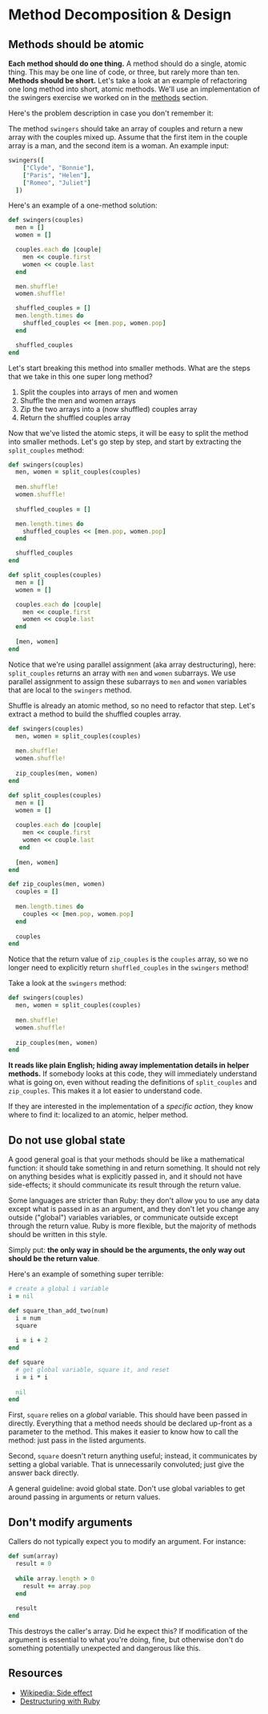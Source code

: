 # Method Decomposition & Design

## Methods should be atomic

**Each method should do one thing.** A method should do a single,
atomic thing. This may be one line of code, or three, but rarely more
than ten. **Methods should be short.** Let's take a look at an example
of refactoring one long method into short, atomic methods.  We'll use
an implementation of the swingers exercise we worked on in the
[methods][methods] section.

[methods]: ../language-basics/methods.md

Here's the problem description in case you don't remember it:

The method `swingers` should take an array of couples and return a new
array with the couples mixed up. Assume that the first item in the
couple array is a man, and the second item is a woman. An example
input:

```ruby  
swingers([
    ["Clyde", "Bonnie"],
    ["Paris", "Helen"],
    ["Romeo", "Juliet"]
  ])
```

Here's an example of a one-method solution:

```ruby
def swingers(couples)
  men = []
  women = []

  couples.each do |couple|
    men << couple.first
    women << couple.last
  end

  men.shuffle!
  women.shuffle!

  shuffled_couples = []
  men.length.times do
    shuffled_couples << [men.pop, women.pop]
  end

  shuffled_couples
end
```

Let's start breaking this method into smaller methods. What are the
steps that we take in this one super long method?

1. Split the couples into arrays of men and women
2. Shuffle the men and women arrays
3. Zip the two arrays into a (now shuffled) couples array
4. Return the shuffled couples array

Now that we've listed the atomic steps, it will be easy to split the
method into smaller methods. Let's go step by step, and start by
extracting the `split_couples` method:

```ruby
def swingers(couples)
  men, women = split_couples(couples)
  
  men.shuffle!
  women.shuffle!
  
  shuffled_couples = []

  men.length.times do
    shuffled_couples << [men.pop, women.pop]
  end

  shuffled_couples
end

def split_couples(couples)
  men = []
  women = []

  couples.each do |couple|
    men << couple.first
    women << couple.last
  end
  
  [men, women]
end
```

Notice that we're using parallel assignment (aka array destructuring),
here: `split_couples` returns an array with `men` and `women`
subarrays. We use parallel assignment to assign these subarrays to
`men` and `women` variables that are local to the `swingers` method.

Shuffle is already an atomic method, so no need to refactor that step.
Let's extract a method to build the shuffled couples array.

```ruby
def swingers(couples)
  men, women = split_couples(couples)
  
  men.shuffle!
  women.shuffle!
  
  zip_couples(men, women)
end

def split_couples(couples)
  men = []
  women = []
  
  couples.each do |couple|
    men << couple.first
    women << couple.last
   end
   
  [men, women]
end

def zip_couples(men, women)
  couples = []
  
  men.length.times do
    couples << [men.pop, women.pop]
  end
  
  couples
end
```

Notice that the return value of `zip_couples` is the
`couples` array, so we no longer need to explicitly return
`shuffled_couples` in the `swingers` method!

Take a look at the `swingers` method:

```ruby
def swingers(couples)
  men, women = split_couples(couples)
  
  men.shuffle!
  women.shuffle!
  
  zip_couples(men, women)
end
```

**It reads like plain English; hiding away implementation details in
helper methods.** If somebody looks at this code, they will
immediately understand what is going on, even without reading the
definitions of `split_couples` and `zip_couples`. This makes it a lot
easier to understand code.

If they are interested in the implementation of a *specific action*,
they know where to find it: localized to an atomic, helper method.

## Do not use global state

A good general goal is that your methods should be like a mathematical
function: it should take something in and return something. It should
not rely on anything besides what is explicitly passed in, and it
should not have side-effects; it should communicate its result through
the return value.

Some languages are stricter than Ruby: they don't allow you to use any
data except what is passed in as an argument, and they don't let you
change any outside ("global") variables variables, or communicate
outside except through the return value. Ruby is more flexible, but
the majority of methods should be written in this style.

Simply put: **the only way in should be the arguments, the only way out
should be the return value**.

Here's an example of something super terrible:

```ruby
# create a global i variable
i = nil

def square_than_add_two(num)
  i = num
  square
  
  i = i + 2
end

def square
  # get global variable, square it, and reset
  i = i * i
  
  nil
end
```

First, `square` relies on a *global* variable. This should have been
passed in directly. Everything that a method needs should be declared
up-front as a parameter to the method. This makes it easier to know
how to call the method: just pass in the listed arguments.

Second, `square` doesn't return anything useful; instead, it
communicates by setting a global variable. That is unnecessarily
convoluted; just give the answer back directly.

A general guideline: avoid global state. Don't use global variables to
get around passing in arguments or return values.

## Don't modify arguments

Callers do not typically expect you to modify an argument. For
instance:

```ruby
def sum(array)
  result = 0
 
  while array.length > 0
    result += array.pop
  end
 
  result
end
```

This destroys the caller's array. Did he expect this? If modification
of the argument is essential to what you're doing, fine, but otherwise
don't do something potentially unexpected and dangerous like this.

## Resources

* [Wikipedia: Side effect][wiki-side-effects]
* [Destructuring with Ruby][destructuring]

[wiki-side-effects]: http://en.wikipedia.org/wiki/Side_effect_(computer_science)
[destructuring]: http://tony.pitluga.com/2011/08/08/destructuring-with-ruby.html
